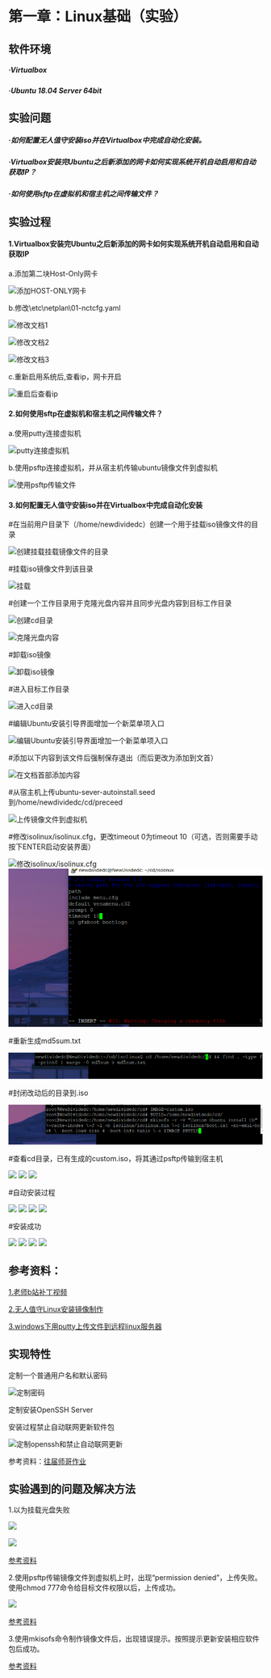 # 第一章：Linux基础（实验）
## 软件环境
##### ·Virtualbox
##### ·Ubuntu 18.04 Server 64bit 

## 实验问题
##### ·如何配置无人值守安装iso并在Virtualbox中完成自动化安装。

##### ·Virtualbox安装完Ubuntu之后新添加的网卡如何实现系统开机自动启用和自动获取IP？

##### ·如何使用sftp在虚拟机和宿主机之间传输文件？

## 实验过程

#### 1.Virtualbox安装完Ubuntu之后新添加的网卡如何实现系统开机自动启用和自动获取IP
   a.添加第二块Host-Only网卡
   
   ![添加HOST-ONLY网卡](/img/网卡/0.PNG)

   b.修改\etc\netplan\01-nctcfg.yaml

  
   ![修改文档1](/img/网卡/1.PNG)
  
   ![修改文档2](/img/网卡/2.PNG)
  
   ![修改文档3](/img/网卡/3.PNG)

   c.重新启用系统后,查看ip，网卡开启

   ![重启后查看ip](/img/网卡/4.PNG)

#### 2.如何使用sftp在虚拟机和宿主机之间传输文件？
   a.使用putty连接虚拟机

   ![putty连接虚拟机](/img/传输文件/1.PNG)

   b.使用psftp连接虚拟机，并从宿主机传输ubuntu镜像文件到虚拟机

   ![使用psftp传输文件](/img/传输文件/2.PNG)

#### 3.如何配置无人值守安装iso并在Virtualbox中完成自动化安装

   #在当前用户目录下（/home/newdividedc）创建一个用于挂载iso镜像文件的目录

   ![创建挂载挂载镜像文件的目录](/img/无人值守/1.PNG)
  
   #挂载iso镜像文件到该目录
  
   ![挂载](/img/无人值守/2.PNG)
  
   #创建一个工作目录用于克隆光盘内容并且同步光盘内容到目标工作目录
  
   ![创建cd目录](/img/无人值守/3.PNG)
  
   ![克隆光盘内容](/img/无人值守/4.PNG)
  
   #卸载iso镜像
  
   ![卸载iso镜像](/img/无人值守/5.PNG)
  
   #进入目标工作目录
  
   ![进入cd目录](/img/无人值守/6.PNG)
  
   #编辑Ubuntu安装引导界面增加一个新菜单项入口
  
   ![编辑Ubuntu安装引导界面增加一个新菜单项入口](/img/无人值守/7.PNG)
  
   #添加以下内容到该文件后强制保存退出（而后更改为添加到文首）
  
   ![在文档首部添加内容](/img/无人值守/8.PNG)
  
   #从宿主机上传ubuntu-sever-autoinstall.seed到/home/newdividedc/cd/preceed
  
   ![上传镜像文件到虚拟机](/img/无人值守/9.PNG)
  
   #修改isolinux/isolinux.cfg，更改timeout 0为timeout 10（可选，否则需要手动按下ENTER启动安装界面） 
  
   ![修改isolinux/isolinux.cfg](/img/无人值守/10.PNG)
   ![](img/无人值守/11.PNG)
  
   #重新生成md5sum.txt
  
   ![](img/无人值守/12.PNG)
  
   #封闭改动后的目录到.iso
  
   ![](img/无人值守/13.PNG)
  
   #查看cd目录，已有生成的custom.iso，将其通过psftp传输到宿主机
  
   ![](/img/无人值守/14.PNG)
   ![](/img/无人值守/15.PNG)
   ![](/img/无人值守/16.PNG)
  
   #自动安装过程
  
   ![](/img/无人值守/17.PNG)
   ![](/img/无人值守/18.PNG)
   ![](/img/无人值守/19.PNG)
   ![](/img/无人值守/20.PNG)
  
   #安装成功
  
   ![](/img/无人值守/21.PNG)
   ![](/img/无人值守/22.PNG)
   ![](/img/无人值守/23.PNG)
   ![](/img/无人值守/24.PNG)

## 参考资料：
 [1.老师b站补丁视频](https://www.bilibili.com/video/av95931311/?p=2&t=1326)
 
 [2.无人值守Linux安装镜像制作](https://blog.csdn.net/qq_31989521/article/details/58600426)
 
 [3.windows下用putty上传文件到远程linux服务器](https://blog.csdn.net/wuzuyu365/article/details/67640043)

## 实现特性
   定制一个普通用户名和默认密码

   ![定制密码](/img/无人值守/定制密码.PNG)
   
   定制安装OpenSSH Server
   
   安装过程禁止自动联网更新软件包
   
   ![定制openssh和禁止自动联网更新](/img/无人值守/定制openssh.PNG)
   
   参考资料：[往届师哥作业](https://github.com/CUCCS/linux/blob/master/2017-1/snRNA/ex1/无人值守Linux安装镜像制作.md)
## 实验遇到的问题及解决方法
   1.以为挂载光盘失败

   ![](/img/无人值守/挂载光盘失败.PNG)
   
   ![](/img/无人值守/挂载光盘失败解决.PNG)
   
   [参考资料](https://zhidao.baidu.com/question/224592291.html?qbl=relate_question_0)
   
   2.使用psftp传输镜像文件到虚拟机上时，出现“permission denied”，上传失败。使用chmod 777命令给目标文件权限以后，上传成功。
   
   ![](/img/传输文件/无法传输.PNG)
   
   [参考资料](https://blog.csdn.net/sihai12345/article/details/79370405)
   
   3.使用mkisofs命令制作镜像文件后，出现错误提示。按照提示更新安装相应软件包后成功。
   
   [参考资料](https://blog.csdn.net/qq_31989521/article/details/58600426)